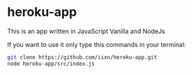 # heroku-app

This is an app written in JavaScript Vanilla and NodeJs

If you want to use it only type this commands in your terminal:

```sh
git clone https://github.com/iixn/heroku-app.git
node heroku-app/src/index.js
```
